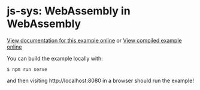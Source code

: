 # js-sys: WebAssembly in WebAssembly

[View documentation for this example online][dox] or [View compiled example
online][compiled]

[compiled]: https://rustwasm.github.io/wasm-bindgen/exbuild/wasm-in-wasm/
[dox]: https://rustwasm.github.io/docs/wasm-bindgen/examples/wasm-in-wasm.html

You can build the example locally with:

```
$ npm run serve
```

and then visiting http://localhost:8080 in a browser should run the example!
